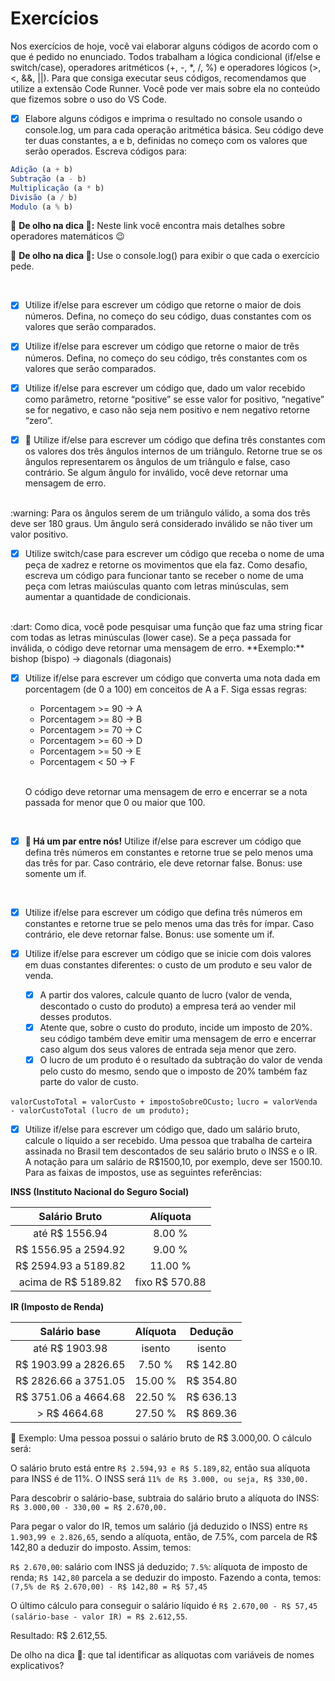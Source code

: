 # Exercícios 

Nos exercícios de hoje, você vai elaborar alguns códigos de acordo com o que é pedido no enunciado. Todos trabalham a lógica condicional (if/else e switch/case), operadores aritméticos (+, -, *, /, %) e operadores lógicos (>, <, &&, ||). Para que consiga executar seus códigos, recomendamos que utilize a extensão Code Runner. Você pode ver mais sobre ela no conteúdo que fizemos sobre o uso do VS Code.

- [x] Elabore alguns códigos e imprima o resultado no console usando o console.log, um para cada operação aritmética básica. Seu código deve ter duas constantes, a e b, definidas no começo com os valores que serão operados. Escreva códigos para:

``` js
Adição (a + b)
Subtração (a - b)
Multiplicação (a * b)
Divisão (a / b)
Modulo (a % b)
```

:dart: **De olho na dica 👀:** Neste link você encontra mais detalhes sobre operadores matemáticos 😉

:dart: **De olho na dica 👀:** Use o console.log() para exibir o que cada o exercício pede.

<br>

- [x] Utilize if/else para escrever um código que retorne o maior de dois números. Defina, no começo do seu código, duas constantes com os valores que serão comparados.

- [x] Utilize if/else para escrever um código que retorne o maior de três números. Defina, no começo do seu código, três constantes com os valores que serão comparados.

- [x] Utilize if/else para escrever um código que, dado um valor recebido como parâmetro, retorne “positive” se esse valor for positivo, “negative” se for negativo, e caso não seja nem positivo e nem negativo retorne “zero”.

- [x] 🚀 Utilize if/else para escrever um código que defina três constantes com os valores dos três ângulos internos de um triângulo. Retorne true se os ângulos representarem os ângulos de um triângulo e false, caso contrário. Se algum ângulo for inválido, você deve retornar uma mensagem de erro.
<br>
    :warning: Para os ângulos serem de um triângulo válido, a soma dos três deve ser 180 graus. Um ângulo será considerado inválido se não tiver um valor positivo.

<br>

- [x] Utilize switch/case para escrever um código que receba o nome de uma peça de xadrez e retorne os movimentos que ela faz.
Como desafio, escreva um código para funcionar tanto se receber o nome de uma peça com letras maiúsculas quanto com letras minúsculas, sem aumentar a quantidade de condicionais.
<br>
  :dart: Como dica, você pode pesquisar uma função que faz uma string ficar com todas as letras minúsculas (lower case). Se a peça passada for inválida, o código deve retornar uma mensagem de erro. **Exemplo:** bishop (bispo) -> diagonals (diagonais)

<br>

- [x] Utilize if/else para escrever um código que converta uma nota dada em porcentagem (de 0 a 100) em conceitos de A a F. Siga essas regras:
    - Porcentagem >= 90 -> A
    - Porcentagem >= 80 -> B
    - Porcentagem >= 70 -> C
    - Porcentagem >= 60 -> D
    - Porcentagem >= 50 -> E
    - Porcentagem < 50 -> F
  
  <br>

  O código deve retornar uma mensagem de erro e encerrar se a nota passada for menor que 0 ou maior que 100.

<br>

- [x] **🚀 Há um par entre nós!** Utilize if/else para escrever um código que defina três números em constantes e retorne true se pelo menos uma das três for par. Caso contrário, ele deve retornar false.
Bonus: use somente um if.

<br>

- [x] Utilize if/else para escrever um código que defina três números em constantes e retorne true se pelo menos uma das três for ímpar. Caso contrário, ele deve retornar false.
Bonus: use somente um if.

- [x] Utilize if/else para escrever um código que se inicie com dois valores em duas constantes diferentes: o custo de um produto e seu valor de venda. 
  - [x] A partir dos valores, calcule quanto de lucro (valor de venda, descontado o custo do produto) a empresa terá ao vender mil desses produtos. 
  - [x] Atente que, sobre o custo do produto, incide um imposto de 20%. seu código também deve emitir uma mensagem de erro e encerrar caso algum dos seus valores de entrada seja menor que zero.
  - [x] O lucro de um produto é o resultado da subtração do valor de venda pelo custo do mesmo, sendo que o imposto de 20% também faz parte do valor de custo.

`valorCustoTotal = valorCusto + impostoSobreOCusto;`
`lucro = valorVenda - valorCustoTotal (lucro de um produto);`

- [x] Utilize if/else para escrever um código que, dado um salário bruto, calcule o líquido a ser recebido. Uma pessoa que trabalha de carteira assinada no Brasil tem descontados de seu salário bruto o INSS e o IR. A notação para um salário de R$1500,10, por exemplo, deve ser 1500.10. Para as faixas de impostos, use as seguintes referências:



**INSS (Instituto Nacional do Seguro Social)**

| Salário Bruto | Alíquota |
| :----: | :----: |
| até R$ 1556.94 | 8.00 % |
| R$ 1556.95 a 2594.92 | 9.00 % |
| R$ 2594.93 a 5189.82 | 11.00 % |
| acima de R$ 5189.82 | fixo R$ 570.88 | 


**IR (Imposto de Renda)**

| Salário base | Alíquota | Dedução |
| :---: | :---: | :---: |
| até R$ 1903.98 | isento | isento |
| R$ 1903.99 a 2826.65 | 7.50 % | R$ 142.80 |
| R$ 2826.66 a 3751.05 | 15.00 % | R$ 354.80 |
| R$ 3751.06 a 4664.68 | 22.50 % | R$ 636.13 |
|  > R$ 4664.68 | 27.50 % | R$ 869.36 |


:dart: Exemplo: Uma pessoa possui o salário bruto de R$ 3.000,00. O cálculo será:

O salário bruto está entre `R$ 2.594,93 e R$ 5.189,82`, então sua alíquota para INSS é de 11%. O INSS será `11% de R$ 3.000, ou seja, R$ 330,00.`

Para descobrir o salário-base, subtraia do salário bruto a alíquota do INSS: `R$ 3.000,00 - 330,00 = R$ 2.670,00.`

Para pegar o valor do IR, temos um salário (já deduzido o INSS) entre `R$ 1.903,99 e 2.826,65`, sendo a alíquota, então, de 7.5%, com parcela de R$ 142,80 a deduzir do imposto. Assim, temos:

`R$ 2.670,00`: salário com INSS já deduzido;
`7.5%`: alíquota de imposto de renda;
`R$ 142,80` parcela a se deduzir do imposto.
Fazendo a conta, temos: `(7,5% de R$ 2.670,00) - R$ 142,80 = R$ 57,45`

O último cálculo para conseguir o salário líquido é `R$ 2.670,00 - R$ 57,45 (salário-base - valor IR) = R$ 2.612,55`.

Resultado: R$ 2.612,55.

De olho na dica 👀: que tal identificar as alíquotas com variáveis de nomes explicativos?